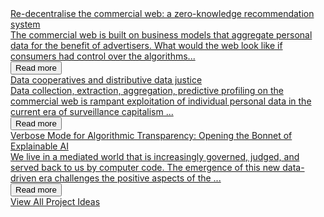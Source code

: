 
<div class="content-tile col-1-2">
    <div class="wrapper">
       <a href="/re-decentralise-the-commercial-web">
            <div class="tint" style="background-color: rgba(20,63,138,.6)">
              <div class="image-section" style="background-image: url('/assets/img/share.jpg');">
              </div>
            </div>
            <div class="text-overlay">
                <div class="title-section">
                    <span>  Re-decentralise the commercial web: a zero-knowledge recommendation system   </span>
                </div>
                <div class="summary-section">
                    <div class="text">  
                        <span> The commercial web is built on business models that aggregate personal data for the benefit of advertisers. What would the web look like if consumers had control over the algorithms... </span>   
                    </div>
                    <div class="button-area">
                        <button type="button" class="button"> <span> Read more </span> </button>
                    </div>
                </div>
            </div>
        </a>
    </div>
</div>

<div class="content-tile col-1-2">
    <div class="wrapper">
       <a href="/data-cooperatives-and-distributive-data-justice">
            <div class="tint" style="background-color: rgba(142,0,0,.6)">
              <div class="image-section" style="background-image: url('/assets/img/share.jpg');">
              </div>
            </div>
            <div class="text-overlay">
                <div class="title-section">
                    <span>  Data cooperatives and distributive data justice   </span>
                </div>
                <div class="summary-section">
                    <div class="text">  
                        <span> Data collection, extraction, aggregation, predictive profiling on the commercial web is rampant exploitation of individual personal data in the current era of surveillance capitalism ...
                        </span>   
                    </div>
                    <div class="button-area">
                        <button type="button" class="button"> <span> Read more </span> </button>
                    </div>
                </div>
            </div>
        </a>
    </div>
</div>

<div class="content-tile col-1-2">
    <div class="wrapper">
       <a href="/verbose-mode-for-algorithmic-transparency">
            <div class="tint" style="background-color: rgba(98,39,142,.6)">
              <div class="image-section" style="background-image: url('/assets/img/share.jpg');">
              </div>
            </div>
            <div class="text-overlay">
                <div class="title-section">
                    <span> Verbose Mode for Algorithmic Transparency: Opening the Bonnet of Explainable AI </span>
                </div>
                <div class="summary-section">
                    <div class="text">  
                        <span>
                        We live in a mediated world that is increasingly governed, judged, and served back to us by computer code. The emergence of this new data-driven era challenges the positive aspects of the ...
                        </span>   
                    </div>
                    <div class="button-area">
                        <button type="button" class="button"> <span> Read more </span> </button>
                    </div>
                </div>
            </div>
        </a>
    </div>
</div>

<div class="more"> <a href="/project-ideas"> <span> View All Project Ideas </span> </a> </div>
